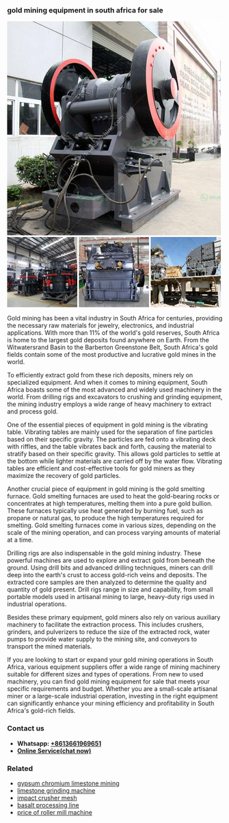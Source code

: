 <h3>gold mining equipment in south africa for sale</h3><img src='1708589525.jpg' alt=''><p>Gold mining has been a vital industry in South Africa for centuries, providing the necessary raw materials for jewelry, electronics, and industrial applications. With more than 11% of the world's gold reserves, South Africa is home to the largest gold deposits found anywhere on Earth. From the Witwatersrand Basin to the Barberton Greenstone Belt, South Africa's gold fields contain some of the most productive and lucrative gold mines in the world.</p><p>To efficiently extract gold from these rich deposits, miners rely on specialized equipment. And when it comes to mining equipment, South Africa boasts some of the most advanced and widely used machinery in the world. From drilling rigs and excavators to crushing and grinding equipment, the mining industry employs a wide range of heavy machinery to extract and process gold.</p><p>One of the essential pieces of equipment in gold mining is the vibrating table. Vibrating tables are mainly used for the separation of fine particles based on their specific gravity. The particles are fed onto a vibrating deck with riffles, and the table vibrates back and forth, causing the material to stratify based on their specific gravity. This allows gold particles to settle at the bottom while lighter materials are carried off by the water flow. Vibrating tables are efficient and cost-effective tools for gold miners as they maximize the recovery of gold particles.</p><p>Another crucial piece of equipment in gold mining is the gold smelting furnace. Gold smelting furnaces are used to heat the gold-bearing rocks or concentrates at high temperatures, melting them into a pure gold bullion. These furnaces typically use heat generated by burning fuel, such as propane or natural gas, to produce the high temperatures required for smelting. Gold smelting furnaces come in various sizes, depending on the scale of the mining operation, and can process varying amounts of material at a time.</p><p>Drilling rigs are also indispensable in the gold mining industry. These powerful machines are used to explore and extract gold from beneath the ground. Using drill bits and advanced drilling techniques, miners can drill deep into the earth's crust to access gold-rich veins and deposits. The extracted core samples are then analyzed to determine the quality and quantity of gold present. Drill rigs range in size and capability, from small portable models used in artisanal mining to large, heavy-duty rigs used in industrial operations.</p><p>Besides these primary equipment, gold miners also rely on various auxiliary machinery to facilitate the extraction process. This includes crushers, grinders, and pulverizers to reduce the size of the extracted rock, water pumps to provide water supply to the mining site, and conveyors to transport the mined materials.</p><p>If you are looking to start or expand your gold mining operations in South Africa, various equipment suppliers offer a wide range of mining machinery suitable for different sizes and types of operations. From new to used machinery, you can find gold mining equipment for sale that meets your specific requirements and budget. Whether you are a small-scale artisanal miner or a large-scale industrial operation, investing in the right equipment can significantly enhance your mining efficiency and profitability in South Africa's gold-rich fields.</p><h3>Contact us</h3><ul><li><strong>Whatsapp:&nbsp;<a href="https://wa.me/8613661969651">+8613661969651</a></strong></li><li><a href="https://swt.shibang-china.com/?git&amp;zhl&amp;gold mining equipment in south africa for sale"><strong>Online Service(chat now)</strong></a></li></ul><h3>Related</h3><ul><li><a href='gypsum chromium limestone mining.md'>gypsum chromium limestone mining</a></li><li><a href='limestone grinding machine.md'>limestone grinding machine</a></li><li><a href='impact crusher mesh.md'>impact crusher mesh</a></li><li><a href='basalt processing line.md'>basalt processing line</a></li><li><a href='price of roller mill machine.md'>price of roller mill machine</a></li></ul>